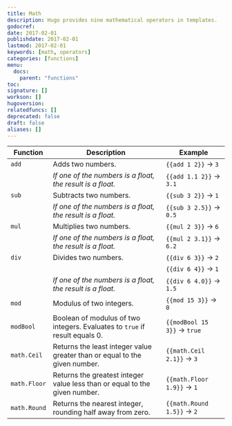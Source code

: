 ```yaml
---
title: Math
description: Hugo provides nine mathematical operators in templates.
godocref:
date: 2017-02-01
publishdate: 2017-02-01
lastmod: 2017-02-01
keywords: [math, operators]
categories: [functions]
menu:
  docs:
    parent: "functions"
toc:
signature: []
workson: []
hugoversion:
relatedfuncs: []
deprecated: false
draft: false
aliases: []
---
```


| Function     | Description                                                                 | Example                          |
|--------------|-----------------------------------------------------------------------------|----------------------------------|
| `add`        | Adds two numbers.                                                           | `{{add 1 2}}` &rarr; `3`         |
|              | *If one of the numbers is a float, the result is a float.*                  | `{{add 1.1 2}}` &rarr; `3.1`     |
| `sub`        | Subtracts two numbers.                                                      | `{{sub 3 2}}` &rarr; `1`         |
|              | *If one of the numbers is a float, the result is a float.*                  | `{{sub 3 2.5}}` &rarr; `0.5`     |
| `mul`        | Multiplies two numbers.                                                     | `{{mul 2 3}}` &rarr; `6`         |
|              | *If one of the numbers is a float, the result is a float.*                  | `{{mul 2 3.1}}` &rarr; `6.2`     |
| `div`        | Divides two numbers.                                                        | `{{div 6 3}}` &rarr; `2`         |
|              |                                                                             | `{{div 6 4}}` &rarr; `1`         |
|              | *If one of the numbers is a float, the result is a float.*                  | `{{div 6 4.0}}` &rarr; `1.5`     |
| `mod`        | Modulus of two integers.                                                    | `{{mod 15 3}}` &rarr; `0`        |
| `modBool`    | Boolean of modulus of two integers. Evaluates to `true` if result equals 0. | `{{modBool 15 3}}` &rarr; `true` |
| `math.Ceil`  | Returns the least integer value greater than or equal to the given number.  | `{{math.Ceil 2.1}}` &rarr; `3`   |
| `math.Floor` | Returns the greatest integer value less than or equal to the given number.  | `{{math.Floor 1.9}}` &rarr; `1`  |
| `math.Round` | Returns the nearest integer, rounding half away from zero.                  | `{{math.Round 1.5}}` &rarr; `2`  |
